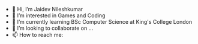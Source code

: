 - 👋 Hi, I’m Jaidev Nileshkumar
- 👀 I’m interested in Games and Coding
- 🌱 I’m currently learning BSc Computer Science at King's College London
- 💞️ I’m looking to collaborate on ...
- 📫 How to reach me:

<!---
jnile/jnile is a ✨ special ✨ repository because its `README.md` (this file) appears on your GitHub profile.
You can click the Preview link to take a look at your changes.
--->
